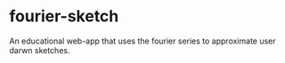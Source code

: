 # fourier-sketch
An educational web-app that uses the fourier series to approximate user darwn sketches. 
